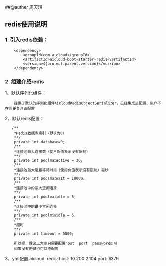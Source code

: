 ##@auther 周天琪
## redis使用说明

### 1. 引入redis依赖：
```
    <dependency>
        <groupId>com.aicloud</groupId>
        <artifactId>aicloud-boot-starter-redis</artifactId>
        <version>${project.parent.version}</version>
    </dependency>
```
### 2. 组建介绍redis

1、默认序列化组件：
```
    提供了默认的序列化组件AicloudRedisObjectSerializer，已经集成进配置，用户不在需要关注该配置
```
2、默认redis配置：
```
   /**
	*Redis数据库索引（默认为0）
	**/
	private int database=0;
	/**
	*连接池最大连接数（使用负值表示没有限制）
	**/
	private int poolmaxactive = 30;
	/**
	*连接池最大阻塞等待时间（使用负值表示没有限制）毫秒
	**/
	private int poolmaxwait = 10000;
	/**
	*连接池中的最大空闲连接
	**/
	private int poolmaxidle = 5;
	/**
	*连接池中的最小空闲连接
	**/
	private int poolminidle = 5;
	/**
	*超时
	**/
	private int timeout = 5000;
	
	所以呢，理论上大家只需要配置host  port  password即可
	如果没有密码也可以不配置
```
3、yml配置
aicloud:
    redis:
        host: 10.200.2.104
        port: 6379